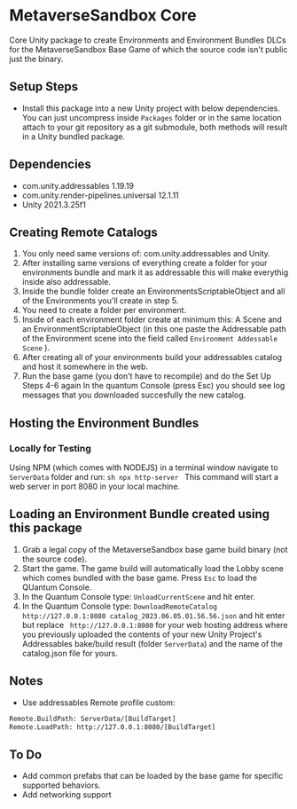 # MetaverseSandbox Core

Core Unity package to create Environments and Environment Bundles DLCs for the MetaverseSandbox Base Game of which the source code isn't public just the binary.

## Setup Steps

- Install this package into a new Unity project with below dependencies. You can just uncompress inside ``Packages`` folder or in the same location attach to your git repository as a git submodule, both methods will result in a Unity bundled package.
 

## Dependencies

- com.unity.addressables 1.19.19
- com.unity.render-pipelines.universal 12.1.11
- Unity 2021.3.25f1

## Creating Remote Catalogs
1. You only need same versions of: com.unity.addressables and Unity.
2. After installing same versions of everything create a folder for your environments bundle and mark it as addressable this will make everythig inside also addressable.
3. Inside the bundle folder create an EnvironmentsScriptableObject and all of the Environments you'll create in step 5.
4. You need to create a folder per environment.
5. Inside of each environment folder create at minimum this: A Scene and an EnvironmentScriptableObject (in this one paste the Addressable path of the Environment scene into the field called ``Environment Addessable Scene`` ).
6. After creating all of your environments build your addressables catalog and host it somewhere in the web.
7. Run the base game (you don't have to recompile) and do the Set Up Steps 4-6 again  In the quantum Console (press Esc) you should see log messages that you downloaded succesfully the new catalog.

## Hosting the Environment Bundles

### Locally for Testing
Using NPM (which comes with NODEJS) in a terminal window navigate to ``ServerData`` folder and run:
``sh
npx http-server
``
This command will start a web server in port 8080 in your local machine.


## Loading an Environment Bundle created using this package

1. Grab a legal copy of the MetaverseSandbox base game build binary (not the source code).
2. Start the game. The game build will automatically load the Lobby scene which comes bundled with the base game. Press ``Esc`` to load the QUantum Console.
3. In the Quantum Console type: ``UnloadCurrentScene`` and hit enter.
4. In the Quantum Console type: ``DownloadRemoteCatalog http://127.0.0.1:8080 catalog_2023.06.05.01.56.56.json`` and hit enter but replace `` http://127.0.0.1:8080`` for your web hosting address where you previously uploaded the contents of your new Unity Project's Addressables bake/build result (folder ``ServerData``) and the name of the catalog.json file for yours.

## Notes
- Use addressables Remote profile custom:
```txt
Remote.BuildPath: ServerData/[BuildTarget]
Remote.LoadPath: http://127.0.0.1:8080/[BuildTarget]
```

## To Do
- Add common prefabs that can be loaded by the base game for specific supported behaviors.
- Add networking support
